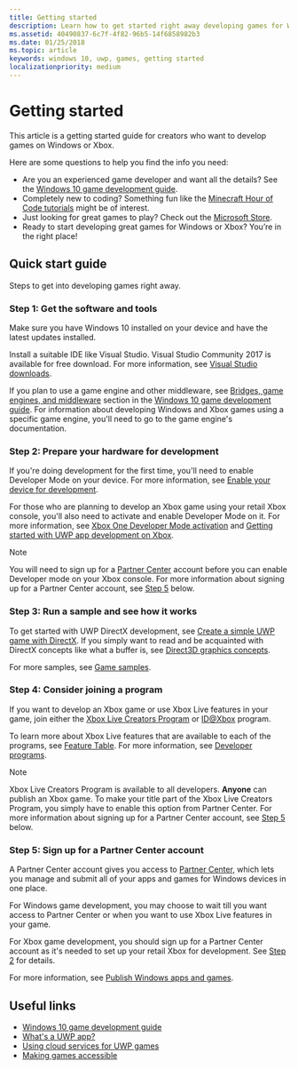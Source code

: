 ```yaml
---
title: Getting started
description: Learn how to get started right away developing games for Windows or Xbox by following this quick start guide.
ms.assetid: 40490837-6c7f-4f82-96b5-14f6858982b3
ms.date: 01/25/2018
ms.topic: article
keywords: windows 10, uwp, games, getting started
localizationpriority: medium
---
```

# Getting started

This article is a getting started guide for creators who want to develop games on Windows or Xbox. 

Here are some questions to help you find the info you need:
* Are you an experienced game developer and want all the details? See the [Windows 10 game development guide](e2e.md).
* Completely new to coding? Something fun like the [Minecraft Hour of Code tutorials](https://code.org/minecraft) might be of interest.
* Just looking for great games to play? Check out the [Microsoft Store](https://www.microsoft.com/store).
* Ready to start developing great games for Windows or Xbox?  You’re in the right place!

## Quick start guide

Steps to get into developing games right away.

### Step 1: Get the software and tools

Make sure you have Windows 10 installed on your device and have the latest updates installed.

Install a suitable IDE like Visual Studio. Visual Studio Community 2017 is available for free download. For more information, see [Visual Studio downloads](https://visualstudio.microsoft.com/downloads/).

If you plan to use a game engine and other middleware, see [Bridges, game engines, and middleware](e2e.md#bridges-game-engines-and-middleware) section in the [Windows 10 game development guide](e2e.md). For information about developing Windows and Xbox games using a specific game engine, you'll need to go to the game engine's documentation.

### Step 2: Prepare your hardware for development

If you're doing development for the first time, you'll need to enable Developer Mode on your device. For more information, see [Enable your device for development](/windows/apps/get-started/enable-your-device-for-development).

For those who are planning to develop an Xbox game using your retail Xbox console, you'll also need to activate and enable Developer Mode on it. For more information, see [Xbox One Developer Mode activation](../xbox-apps/devkit-activation.md) and [Getting started with UWP app development on Xbox](../xbox-apps/getting-started.md). 

> [!Note]
> You will need to sign up for a [Partner Center](https://partner.microsoft.com/dashboard)  account before you can enable Developer mode on your Xbox console. For more information about signing up for a Partner Center account, see [Step 5](#step-5-sign-up-for-a-partner-center-account) below.

### Step 3: Run a sample and see how it works

To get started with UWP DirectX development, see [Create a simple UWP game with DirectX](tutorial--create-your-first-uwp-directx-game.md). If you simply want to read and be acquainted with DirectX concepts like what a buffer is, see [Direct3D graphics concepts](../graphics-concepts/index.md).

For more samples, see [Game samples](e2e.md#game-samples).

### Step 4: Consider joining a program

If you want to develop an Xbox game or use Xbox Live features in your game, join either the [Xbox Live Creators Program](https://developer.microsoft.com/games/xbox/xboxlive/creator) or [ID@Xbox](https://www.xbox.com/Developers/id) program. 

To learn more about Xbox Live features that are available to each of the programs, see [Feature Table](/gaming/xbox-live/developer-program-overview.md#feature-table). For more information, see [Developer programs](e2e.md#developer-programs).

> [!Note]
> Xbox Live Creators Program is available to all developers. **Anyone** can publish an Xbox game. To make your title part of the Xbox Live Creators Program, you simply have to enable this option from Partner Center. For more information about signing up for a Partner Center account, see [Step 5](#step-5-sign-up-for-a-partner-center-account) below.

### Step 5: Sign up for a Partner Center account

A Partner Center account gives you access to [Partner Center](https://partner.microsoft.com/dashboard), which lets you manage and submit all of your apps and games for Windows devices in one place.

For Windows game development, you may choose to wait till you want access to Partner Center or when you want to use Xbox Live features in your game.

For Xbox game development, you should sign up for a Partner Center account as it's needed to set up your retail Xbox for development. See [Step 2](#step-2-prepare-your-hardware-for-development) for details.

For more information, see [Publish Windows apps and games](../publish/index.md).

## Useful links

* [Windows 10 game development guide](e2e.md)
* [What's a UWP app?](../get-started/universal-application-platform-guide.md)
* [Using cloud services for UWP games](cloud-for-games.md)
* [Making games accessible](accessibility-for-games.md)